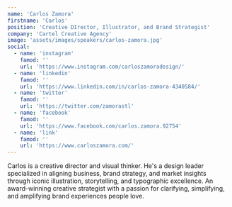 ```yaml
---
name: 'Carlos Zamora'
firstname: 'Carlos'
position: 'Creative DIrector, Illustrator, and Brand Strategist'
company: 'Cartel Creative Agency'
image: 'assets/images/speakers/carlos-zamora.jpg'
social:
  - name: 'instagram'
    famod: ''
    url: 'https://www.instagram.com/carloszamoradesign/'
  - name: 'linkedin'
    famod: ''
    url: 'https://www.linkedin.com/in/carlos-zamora-4340584/'
  - name: 'twitter'
    famod: ''
    url: 'https://twitter.com/zamorastl'
  - name: 'facebook'
    famod: ''
    url: 'https://www.facebook.com/carlos.zamora.92754'
  - name: 'link'
    famod: ''
    url: 'https://www.carloszamora.com/'
---
```


Carlos is a creative director and visual thinker. He's a design leader specialized in aligning business, brand strategy, and market insights through iconic illustration, storytelling, and typographic excellence. An award-winning creative strategist with a passion for clarifying, simplifying, and amplifying brand experiences people love.
